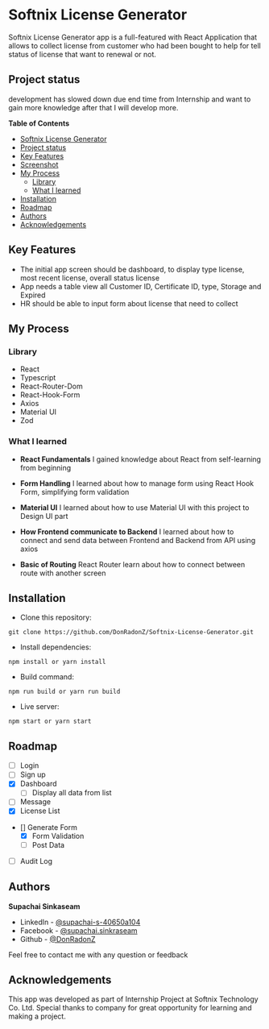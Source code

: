 # Softnix License Generator

Softnix License Generator app is a full-featured with React Application that allows to collect license from customer who had been bought to help for tell status of license that want to renewal or not.

## Project status

development has slowed down due end time from Internship and want to gain more knowledge after that I will develop more. 

**Table of Contents**

- [Softnix License Generator](#softnix-license-generator)
- [Project status](#project-status)
- [Key Features](#key-features)
- [Screenshot](#screenshot)
- [My Process](#my-process)
    - [Library](#library)
    - [What I learned](#what-i-learned)
- [Installation](#installation)
- [Roadmap](#roadmap)
- [Authors](#authors)
- [Acknowledgements](#acknowledgements)


## Key Features
* The initial app screen  should be dashboard, to display type license, most recent license, overall status license
* App needs a table view all Customer ID, Certificate ID, type, Storage and Expired
* HR should be able to input form about license that need to collect

## My Process

### Library

* React
* Typescript
* React-Router-Dom
* React-Hook-Form
* Axios
* Material UI
* Zod

### What I learned

* **React Fundamentals** I gained knowledge about React from self-learning from beginning

* **Form Handling** I learned about how to manage form using React Hook Form, simplifying form validation

* **Material UI** I learned about how to use Material UI with this project to Design UI part

* **How Frontend communicate to Backend** I learned about how to connect and send data between Frontend and Backend from API using axios

* **Basic of Routing** React Router learn about how to connect between route with another screen

## Installation

* Clone this repository:

```
git clone https://github.com/DonRadonZ/Softnix-License-Generator.git
```

* Install dependencies:

```
npm install or yarn install
```

* Build command:

```
npm run build or yarn run build
```

* Live server:

```
npm start or yarn start
```

## Roadmap
- [ ] Login
- [ ] Sign up
- [x] Dashboard
    - [ ] Display all data from list
- [ ] Message
- [x] License List
- [] Generate Form
    - [x] Form Validation
    - [ ] Post Data
- [ ] Audit Log


## Authors

 **Supachai Sinkaseam**

* LinkedIn - [@supachai-s-40650a104](https://www.linkedin.com/in/supachai-s-40650a104/)
* Facebook - [@supachai.sinkraseam](https://www.facebook.com/supachai.sinkraseam)
* Github - [@DonRadonZ](https://github.com/DonRadonZ)

Feel free to contact me with any question or feedback

## Acknowledgements

This app was developed as part of Internship Project at Softnix Technology Co. Ltd. Special thanks to company for great opportunity for learning and making a project.